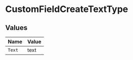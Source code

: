 # CustomFieldCreateTextType


## Values

| Name   | Value  |
| ------ | ------ |
| `Text` | text   |